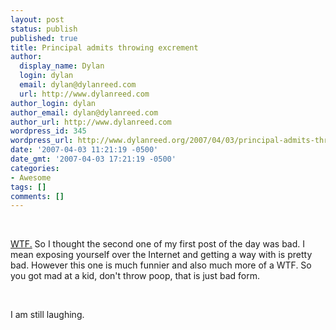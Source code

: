 ```yaml
---
layout: post
status: publish
published: true
title: Principal admits throwing excrement
author:
  display_name: Dylan
  login: dylan
  email: dylan@dylanreed.com
  url: http://www.dylanreed.com
author_login: dylan
author_email: dylan@dylanreed.com
author_url: http://www.dylanreed.com
wordpress_id: 345
wordpress_url: http://www.dylanreed.org/2007/04/03/principal-admits-throwing-excrement/
date: '2007-04-03 11:21:19 -0500'
date_gmt: '2007-04-03 17:21:19 -0500'
categories:
- Awesome
tags: []
comments: []
---
```

<p>&nbsp;</p>
<p><a href="http://www.thestar.com/News/article/198600">WTF.</a>&nbsp;So I thought the second one of my first post of the day was bad. I mean exposing yourself over the Internet and getting a way with is pretty bad. However this one is much funnier and also&nbsp;much more of a WTF. So you got mad at a kid, don't throw poop, that is just bad form.</p>
<p>&nbsp;</p>
<p>I am still laughing.</p></p>
